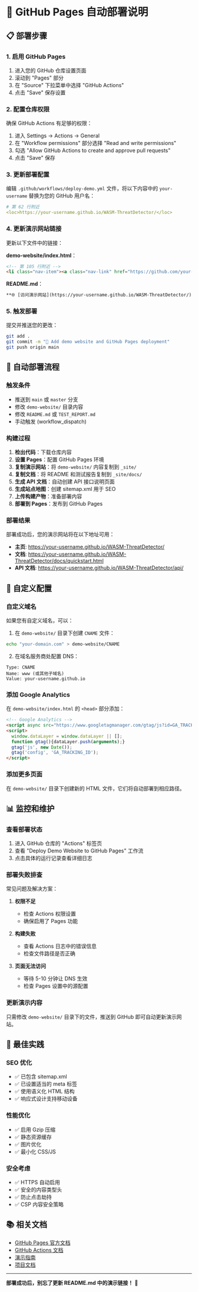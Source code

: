 # 🚀 GitHub Pages 自动部署说明

## 📋 部署步骤

### 1. 启用 GitHub Pages

1. 进入您的 GitHub 仓库设置页面
2. 滚动到 "Pages" 部分
3. 在 "Source" 下拉菜单中选择 "GitHub Actions"
4. 点击 "Save" 保存设置

### 2. 配置仓库权限

确保 GitHub Actions 有足够的权限：

1. 进入 Settings → Actions → General
2. 在 "Workflow permissions" 部分选择 "Read and write permissions"
3. 勾选 "Allow GitHub Actions to create and approve pull requests"
4. 点击 "Save" 保存

### 3. 更新部署配置

编辑 `.github/workflows/deploy-demo.yml` 文件，将以下内容中的 `your-username` 替换为您的 GitHub 用户名：

```yaml
# 第 62 行附近
<loc>https://your-username.github.io/WASM-ThreatDetector/</loc>
```

### 4. 更新演示网站链接

更新以下文件中的链接：

**demo-website/index.html**：
```html
<!-- 第 105 行附近 -->
<li class="nav-item"><a class="nav-link" href="https://github.com/your-username/WASM-ThreatDetector" target="_blank"><i class="fab fa-github"></i> GitHub</a></li>
```

**README.md**：
```markdown
**🌐 [访问演示网站](https://your-username.github.io/WASM-ThreatDetector/)**
```

### 5. 触发部署

提交并推送您的更改：

```bash
git add .
git commit -m "🚀 Add demo website and GitHub Pages deployment"
git push origin main
```

## 📖 自动部署流程

### 触发条件
- 推送到 `main` 或 `master` 分支
- 修改 `demo-website/` 目录内容
- 修改 `README.md` 或 `TEST_REPORT.md`
- 手动触发 (workflow_dispatch)

### 构建过程
1. **检出代码**：下载仓库内容
2. **设置 Pages**：配置 GitHub Pages 环境
3. **复制演示网站**：将 `demo-website/` 内容复制到 `_site/`
4. **复制文档**：将 README 和测试报告复制到 `_site/docs/`
5. **生成 API 文档**：自动创建 API 接口说明页面
6. **生成站点地图**：创建 sitemap.xml 用于 SEO
7. **上传构建产物**：准备部署内容
8. **部署到 Pages**：发布到 GitHub Pages

### 部署结果
部署成功后，您的演示网站将在以下地址可用：
- **主页**: https://your-username.github.io/WASM-ThreatDetector/
- **文档**: https://your-username.github.io/WASM-ThreatDetector/docs/quickstart.html
- **API 文档**: https://your-username.github.io/WASM-ThreatDetector/api/

## 🔧 自定义配置

### 自定义域名
如果您有自定义域名，可以：

1. 在 `demo-website/` 目录下创建 `CNAME` 文件：
```bash
echo "your-domain.com" > demo-website/CNAME
```

2. 在域名服务商处配置 DNS：
```
Type: CNAME
Name: www (或其他子域名)
Value: your-username.github.io
```

### 添加 Google Analytics
在 `demo-website/index.html` 的 `<head>` 部分添加：

```html
<!-- Google Analytics -->
<script async src="https://www.googletagmanager.com/gtag/js?id=GA_TRACKING_ID"></script>
<script>
  window.dataLayer = window.dataLayer || [];
  function gtag(){dataLayer.push(arguments);}
  gtag('js', new Date());
  gtag('config', 'GA_TRACKING_ID');
</script>
```

### 添加更多页面
在 `demo-website/` 目录下创建新的 HTML 文件，它们将自动部署到相应路径。

## 📊 监控和维护

### 查看部署状态
1. 进入 GitHub 仓库的 "Actions" 标签页
2. 查看 "Deploy Demo Website to GitHub Pages" 工作流
3. 点击具体的运行记录查看详细日志

### 部署失败排查
常见问题及解决方案：

1. **权限不足**
   - 检查 Actions 权限设置
   - 确保启用了 Pages 功能

2. **构建失败**
   - 查看 Actions 日志中的错误信息
   - 检查文件路径是否正确

3. **页面无法访问**
   - 等待 5-10 分钟让 DNS 生效
   - 检查 Pages 设置中的源配置

### 更新演示内容
只需修改 `demo-website/` 目录下的文件，推送到 GitHub 即可自动更新演示网站。

## 🎯 最佳实践

### SEO 优化
- ✅ 已包含 sitemap.xml
- ✅ 已设置适当的 meta 标签
- ✅ 使用语义化 HTML 结构
- ✅ 响应式设计支持移动设备

### 性能优化
- ✅ 启用 Gzip 压缩
- ✅ 静态资源缓存
- ✅ 图片优化
- ✅ 最小化 CSS/JS

### 安全考虑
- ✅ HTTPS 自动启用
- ✅ 安全的内容类型头
- ✅ 防止点击劫持
- ✅ CSP 内容安全策略

## 📚 相关文档

- [GitHub Pages 官方文档](https://docs.github.com/en/pages)
- [GitHub Actions 文档](https://docs.github.com/en/actions)
- [演示指南](./DEMO.md)
- [项目文档](./README.md)

---

**部署成功后，别忘了更新 README.md 中的演示链接！** 🎉

